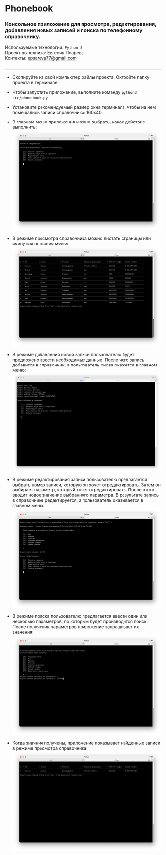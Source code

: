 # Phonebook
### Консольное приложение для просмотра, редактирования, добавления новых записей и поиска по телефонному справочнику.

Используемые технологии: `Python 3` <br>
Проект выполнила: Евгения Псарева<br>
Контакты: epsareva77@gmail.com<br><br>
***
- Скопируйте на свой компьютер файлы проекта. Октройте папку проекта в терминале.
- Чтобы запустить приложение, выполните команду `python3 src/phonebook.py`
- Установите рекомендуемый размер окна терминала, чтобы на нем помещались записи справочника: 160х40

- В главном меню приложения можно выбрать, какое действие выполнить:
![Главное меню приложения](img/01.png)

- В режиме просмотра справочника можно листать страницы или вернуться в гланое меню:
![Режим просмотра справочника](img/02.png)

- В режиме добавления новой записи пользователю будет предложено ввести необходимые данные. После чего запись добавится в справочник, а пользователь снова окажется в главном меню:
![Добавление новой записи](img/03.png)

- В режиме редактирования записи пользователю предлагается выбрать номер записи, которую он хочет отредактировать. Затем он выбирает параметр, который хочет отредактировать. После этого вводит новое значение выбранного параметра. В результате запись в справочнике редактируется, а пользователь оказывается в главном меню:
![Редактирование записи](img/04.png)

- В режиме поиска пользователю предлагается ввести один или несколько параметров, по которым будет производится поиск. После получения параметров приложение запрашивает их значения:
![Определение параметров поиска](img/05.png)

- Когда значния получены, приложение показывает найденные записи в режиме просмотра справочника:
![Найденные записи](img/06.png)

